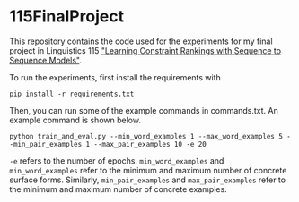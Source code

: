 # 115FinalProject

This repository contains the code used for the experiments for my final project in Linguistics 115 ["Learning Constraint Rankings with Sequence to Sequence Models"](https://tovly.com/Ling_115_Squib.pdf).

To run the experiments, first install the requirements with 

```pip install -r requirements.txt```

Then, you can run some of the example commands in commands.txt. An example command is shown below.

```python train_and_eval.py --min_word_examples 1 --max_word_examples 5 --min_pair_examples 1 --max_pair_examples 10 -e 20```

`-e` refers to the number of epochs. `min_word_examples` and `min_word_examples` refer to the minimum and maximum number of concrete
surface forms. Similarly, `min_pair_examples` and `max_pair_examples` refer to the minimum and maximum number of concrete examples.
